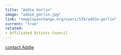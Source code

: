 ```yaml
---
title: "Addie Gorlin"
image: "addie_gorlin.jpg"
link: "newplayexchange.org/users/539/addie-gorlin"
current: "true"
related:
- Affiliated Artists Council
---
```


<a href="mailto:addie.gorlin@gmail.com" rel="nofollow">contact Addie</a>

